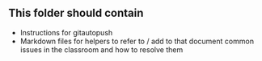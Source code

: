 ## This folder should contain

* Instructions for gitautopush
* Markdown files for helpers to refer to / add to that document common issues in the classroom and how to resolve them
